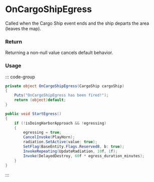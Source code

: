 # OnCargoShipEgress
<Badge type="info" text="Entity"/><Badge type="danger" text="Carbon Compatible"/><Badge type="warning" text="Oxide Compatible"/>
Called when the Cargo Ship event ends and the ship departs the area (leaves the map).

### Return
Returning a non-null value cancels default behavior.

### Usage
::: code-group
```csharp [Example]
private object OnCargoShipEgress(CargoShip cargoShip)
{
	Puts("OnCargoShipEgress has been fired!");
	return (object)default;
}
```
```csharp [Source — Assembly-CSharp @ CargoShip]
public void StartEgress()
{
	if (!isDoingHarborApproach && !egressing)
	{
		egressing = true;
		CancelInvoke(PlayHorn);
		radiation.SetActive(value: true);
		SetFlag(BaseEntity.Flags.Reserved8, b: true);
		InvokeRepeating(UpdateRadiation, 10f, 1f);
		Invoke(DelayedDestroy, 60f * egress_duration_minutes);
	}
}

```
:::
